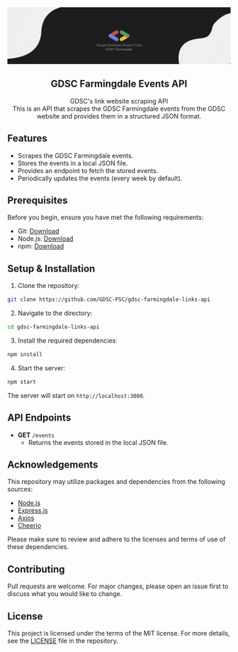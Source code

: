 <div align="center">
    <a href="https://gdsc.community.dev/" target="_blank">
        <img src=".github/img.png" alt="Banner">
    </a>
    <br>
    <h2>GDSC Farmingdale Events API</h2>
    <!-- Repository description -->
    GDSC's link website scraping API
    <br>
This is an API that scrapes the GDSC Farmingdale events from the GDSC website and provides them in a structured JSON format.
</div>




## Features
- Scrapes the GDSC Farmingdale events.
- Stores the events in a local JSON file.
- Provides an endpoint to fetch the stored events.
- Periodically updates the events (every week by default).

## Prerequisites
Before you begin, ensure you have met the following requirements:

- Git: [Download](https://git-scm.com/downloads)
- Node.js: [Download](https://nodejs.org/)
- npm: [Download](https://www.npmjs.com/)

## Setup & Installation

1. Clone the repository:
```bash
git clone https://github.com/GDSC-FSC/gdsc-farmingdale-links-api
```

2. Navigate to the directory:
```bash
cd gdsc-farmingdale-links-api
```

3. Install the required dependencies:
```bash
npm install
```

4. Start the server:
```bash
npm start
```

The server will start on `http://localhost:3000`.

## API Endpoints

- **GET** `/events`
  - Returns the events stored in the local JSON file.

## Acknowledgements

This repository may utilize packages and dependencies from the following sources:

- [Node.js](https://nodejs.org/)
- [Express.js](https://expressjs.com/)
- [Axios](https://axios-http.com/)
- [Cheerio](https://cheerio.js.org/)

Please make sure to review and adhere to the licenses and terms of use of these dependencies.

## Contributing
Pull requests are welcome. For major changes, please open an issue first to discuss what you would like to change.

## License
This project is licensed under the terms of the MIT license. For more details, see the [LICENSE](LICENSE) file in the repository.

